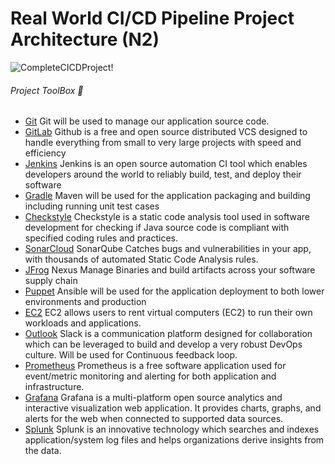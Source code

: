 # Real World CI/CD Pipeline Project Architecture (N2)
![CompleteCICDProject!](https://lucid.app/publicSegments/view/30a8a296-1b3f-4184-a26f-5ff5e9965d35/image.png) 

###### Project ToolBox 🧰
- [Git](https://git-scm.com/) Git will be used to manage our application source code.
- [GitLab](https://gitlab.com/) Github is a free and open source distributed VCS designed to handle everything from small to very large projects with speed and efficiency
- [Jenkins](https://www.jenkins.io/) Jenkins is an open source automation CI tool which enables developers around the world to reliably build, test, and deploy their software
- [Gradle](https://gradle.com/) Maven will be used for the application packaging and building including running unit test cases
- [Checkstyle](https://checkstyle.sourceforge.io/) Checkstyle is a static code analysis tool used in software development for checking if Java source code is compliant with specified coding rules and practices.
- [SonarCloud](https://sonarsource.com/) SonarQube Catches bugs and vulnerabilities in your app, with thousands of automated Static Code Analysis rules.
- [JFrog](https://www.jfrog.com/) Nexus Manage Binaries and build artifacts across your software supply chain
- [Puppet](https://www.puppet.com/) Ansible will be used for the application deployment to both lower environments and production
- [EC2](https://aws.amazon.com/ec2/) EC2 allows users to rent virtual computers (EC2) to run their own workloads and applications.
- [Outlook](https://outlook.com/) Slack is a communication platform designed for collaboration which can be leveraged to build and develop a very robust DevOps culture. Will be used for Continuous feedback loop.
- [Prometheus](https://prometheus.io/) Prometheus is a free software application used for event/metric monitoring and alerting for both application and infrastructure.
- [Grafana](https://grafana.com/) Grafana is a multi-platform open source analytics and interactive visualization web application. It provides charts, graphs, and alerts for the web when connected to supported data sources.
- [Splunk](https://www.splunk.com/) Splunk is an innovative technology which searches and indexes application/system log files and helps organizations derive insights from the data.

